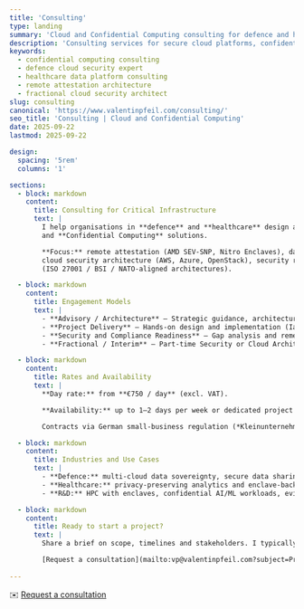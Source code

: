 ```yaml
---
title: 'Consulting'
type: landing
summary: 'Cloud and Confidential Computing consulting for defence and healthcare programmes.'
description: 'Consulting services for secure cloud platforms, confidential computing and remote attestation in defence, healthcare and research environments across Europe.'
keywords:
  - confidential computing consulting
  - defence cloud security expert
  - healthcare data platform consulting
  - remote attestation architecture
  - fractional cloud security architect
slug: consulting
canonical: 'https://www.valentinpfeil.com/consulting/'
seo_title: 'Consulting | Cloud and Confidential Computing'
date: 2025-09-22
lastmod: 2025-09-22

design:
  spacing: '5rem'
  columns: '1'

sections:
  - block: markdown
    content:
      title: Consulting for Critical Infrastructure
      text: |
        I help organisations in **defence** and **healthcare** design and operate secure cloud platforms
        and **Confidential Computing** solutions.

        **Focus:** remote attestation (AMD SEV-SNP, Nitro Enclaves), data-in-use protection,
        cloud security architecture (AWS, Azure, OpenStack), security reviews and compliance
        (ISO 27001 / BSI / NATO-aligned architectures).

  - block: markdown
    content:
      title: Engagement Models
      text: |
        - **Advisory / Architecture** — Strategic guidance, architecture reviews, security patterns and decision memos.  
        - **Project Delivery** — Hands-on design and implementation (IaC, attestation flows, enclave enablement, controls and guardrails).  
        - **Security and Compliance Readiness** — Gap analysis and remediation plan for ISO 27001 / BSI IT-Grundschutz; evidence prep for audits and stakeholder reviews.  
        - **Fractional / Interim** — Part-time Security or Cloud Architect for defence and healthcare programmes: governance, leadership and vendor alignment.

  - block: markdown
    content:
      title: Rates and Availability
      text: |
        **Day rate:** from **€750 / day** (excl. VAT).

        **Availability:** up to 1–2 days per week or dedicated project sprints by arrangement.

        Contracts via German small-business regulation (*Kleinunternehmerregelung*, no VAT charged) until further notice.

  - block: markdown
    content:
      title: Industries and Use Cases
      text: |
        - **Defence:** multi-cloud data sovereignty, secure data sharing and federation.  
        - **Healthcare:** privacy-preserving analytics and enclave-backed research pipelines.  
        - **R&D:** HPC with enclaves, confidential AI/ML workloads, evidence and benchmarks.

  - block: markdown
    content:
      title: Ready to start a project?
      text: |
        Share a brief on scope, timelines and stakeholders. I typically respond within one business day.

        [Request a consultation](mailto:vp@valentinpfeil.com?subject=Project%20Inquiry%20—%20Confidential%20Computing%20and%20Cloud%20Security)
        
---
```

✉️ [Request a consultation](mailto:vp@valentinpfeil.com?subject=Project%20Inquiry%20—%20Confidential%20Computing%20and%20Cloud%20Security)